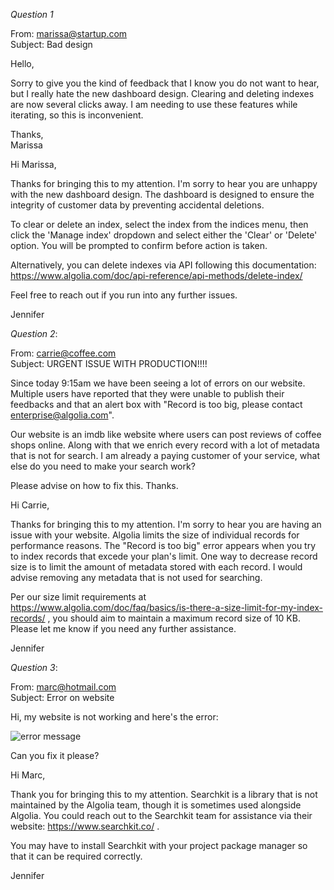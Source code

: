 _Question 1_

From: marissa@startup.com  
Subject: Bad design

Hello,

Sorry to give you the kind of feedback that I know you do not want to hear, but I really hate the new dashboard design. Clearing and deleting indexes are now several clicks away. I am needing to use these features while iterating, so this is inconvenient.

Thanks,  
Marissa

Hi Marissa,

Thanks for bringing this to my attention. I'm sorry to hear you are unhappy with the new dashboard design. The dashboard is designed to ensure the integrity of customer data by preventing accidental deletions.

To clear or delete an index, select the index from the indices menu, then click the 'Manage index' dropdown and select either the 'Clear' or 'Delete' option. You will be prompted to confirm before action is taken.

Alternatively, you can delete indexes via API following this documentation: https://www.algolia.com/doc/api-reference/api-methods/delete-index/

Feel free to reach out if you run into any further issues.

Jennifer

_Question 2_:

From: carrie@coffee.com  
Subject: URGENT ISSUE WITH PRODUCTION!!!!

Since today 9:15am we have been seeing a lot of errors on our website. Multiple users have reported that they were unable to publish their feedbacks and that an alert box with "Record is too big, please contact enterprise@algolia.com".

Our website is an imdb like website where users can post reviews of coffee shops online. Along with that we enrich every record with a lot of metadata that is not for search. I am already a paying customer of your service, what else do you need to make your search work?

Please advise on how to fix this. Thanks.

Hi Carrie,

Thanks for bringing this to my attention. I'm sorry to hear you are having an issue with your website. Algolia limits the size of individual records for performance reasons. The "Record is too big" error appears when you try to index records that excede your plan's limit. One way to decrease record size is to limit the amount of metadata stored with each record. I would advise removing any metadata that is not used for searching.

Per our size limit requirements at https://www.algolia.com/doc/faq/basics/is-there-a-size-limit-for-my-index-records/ , you should aim to maintain a maximum record size of 10 KB. Please let me know if you need any further assistance.

Jennifer

_Question 3_:

From: marc@hotmail.com  
Subject: Error on website

Hi, my website is not working and here's the error:

![error message](./error.png)

Can you fix it please?

Hi Marc,

Thank you for bringing this to my attention. Searchkit is a library that is not maintained by the Algolia team, though it is sometimes used alongside Algolia. You could reach out to the Searchkit team for assistance via their website: https://www.searchkit.co/ .

You may have to install Searchkit with your project package manager so that it can be required correctly.

Jennifer
